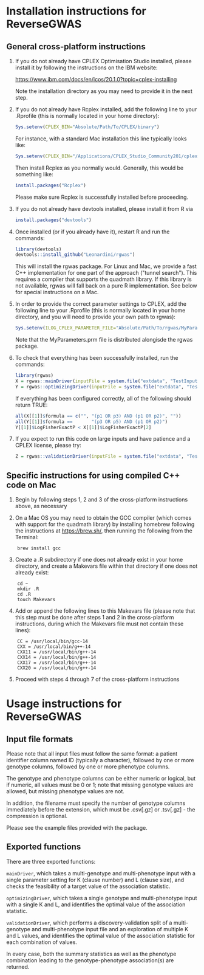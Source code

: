 # Installation instructions for ReverseGWAS

## General cross-platform instructions

1)  If you do not already have CPLEX Optimisation Studio installed, please install it by following the instructions on the IBM website:

    <https://www.ibm.com/docs/en/icos/20.1.0?topic=cplex-installing>

    Note the installation directory as you may need to provide it in the next step.

2)  If you do not already have Rcplex installed, add the following line to your .Rprofile (this is normally located in your home directory):

    ```R
    Sys.setenv(CPLEX_BIN="Absolute/Path/To/CPLEX/binary")
    ```

    For instance, with a standard Mac installation this line typically looks like:

    ```R
    Sys.setenv(CPLEX_BIN="/Applications/CPLEX_Studio_Community201/cplex/bin/x86-64_osx/cplex")
    ```

    Then install Rcplex as you normally would. Generally, this would be something like:

    ```R
    install.packages("Rcplex")
    ```

    Please make sure Rcplex is successfully installed before proceeding.

3)  If you do not already have devtools installed, please install it from R via

    ```R         
    install.packages("devtools")
    ```

4)  Once installed (or if you already have it), restart R and run the commands:

    ```  R       
    library(devtools)
    devtools::install_github("Leonardini/rgwas")
    ```
    
    This will install the rgwas package.
    For Linux and Mac, we provide a fast C++ implementation for one part of the approach ("tunnel search"). This requires a compiler that supports the quadmath library.
    If this library is not available, rgwas will fall back on a pure R implementation. See below for special instructions on a Mac.

5)  In order to provide the correct parameter settings to CPLEX, add the following line to your .Rprofile (this is normally located in your home directory, and you will need to provide your own path to rgwas):

    ```R         
    Sys.setenv(ILOG_CPLEX_PARAMETER_FILE="Absolute/Path/To/rgwas/MyParameters.prm")
    ```
    
    Note that the MyParameters.prm file is distributed alongisde the rgwas package.

6)  To check that everything has been successfully installed, run the commands:

    ```R         
    library(rgwas)
    X = rgwas::mainDriver(inputFile = system.file("extdata", "TestInputN5000P5_3.csv", package = "rgwas"), extremeValue = log(1e-3))
    Y = rgwas::optimizingDriver(inputFile = system.file("extdata", "TestInputN5000P5_1.csv", package = "rgwas"), startPValue = log(1e-3))
    ```
    If everything has been configured correctly, all of the following should return TRUE:

    ```R         
    all(X[[1]]$formula == c("", "(p1 OR p3) AND (p1 OR p2)", ""))
    all(Y[[1]]$formula ==       "(p3 OR p5) AND (p1 OR p2)")
    Y[[1]]$LogFisherExactP < X[[1]]$LogFisherExactP[2]
    ```

7)  If you expect to run this code on large inputs and have patience and a CPLEX license, please try:

    ```R         
    Z = rgwas::validationDriver(inputFile = system.file("extdata", "TestInputN500000P10_3.csv.gz", package = "rgwas"), extremeValue = log(5e-8), shuffle = TRUE)
    ```

## Specific instructions for using compiled C++ code on Mac

1)  Begin by following steps 1, 2 and 3 of the cross-platform instructions above, as necessary

2)  On a Mac OS you may need to obtain the GCC compiler (which comes with support for the quadmath library) by installing homebrew following the instructions at <https://brew.sh/>, then running the following from the Terminal:

```         
    brew install gcc
```

3)  Create a .R subdirectory if one does not already exist in your home directory, and create a Makevars file within that directory if one does not already exist:

```         
    cd ~ 
    mkdir .R 
    cd .R
    touch Makevars
```

4)  Add or append the following lines to this Makevars file (please note that this step must be done after steps 1 and 2 in the cross-platform instructions, during which the Makevars file must not contain these lines):

```         
    CC = /usr/local/bin/gcc-14
    CXX = /usr/local/bin/g++-14
    CXX11 = /usr/local/bin/g++-14
    CXX14 = /usr/local/bin/g++-14
    CXX17 = /usr/local/bin/g++-14
    CXX20 = /usr/local/bin/g++-14
```

5)  Proceed with steps 4 through 7 of the cross-platform instructions

# Usage instructions for ReverseGWAS

## Input file formats

Please note that all input files must follow the same format: a patient identifier column named ID (typically a character), followed by one or more genotype columns, followed by one or more phenotype columns.

The genotype and phenotype columns can be either numeric or logical, but if numeric, all values must be 0 or 1; note that missing genotype values are allowed, but missing phenotype values are not.

In addition, the filename must specify the number of genotype columns immediately before the extension, which must be .csv[.gz] or .tsv[.gz] - the compression is optional.

Please see the example files provided with the package.

## Exported functions

There are three exported functions:

`mainDriver`, which takes a multi-genotype and multi-phenotype input with a single parameter setting for K (clause number) and L (clause size), and checks the feasibility of a target value of the association statistic.

`optimizingDriver`, which takes a single genotype and multi-phenotype input with a single K and L, and identifies the optimal value of the association statistic.

`validationDriver`, which performs a discovery-validation split of a multi-genotype and multi-phenotype input file and an exploration of multiple K and L values, and identifies the optimal value of the association statistic for each combination of values.

In every case, both the summary statistics as well as the phenotype combination leading to the genotype-phenotype association(s) are returned.
